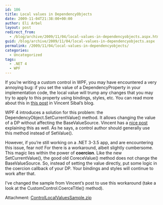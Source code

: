 ```yaml
---
id: 186
title: Local values in DependencyObjects
date: 2009-11-04T21:38:00+00:00
author: Eli Arbel
layout: post
redirect_from:
  - /blog/archive/2009/11/04/local-values-in-dependencyobjects.aspx.html
guid: /blog/archive/2009/11/04/local-values-in-dependencyobjects.aspx
permalink: /2009/11/04/local-values-in-dependencyobjects/
categories:
  - Uncategorized
tags:
  - .NET 4
  - WPF
---
```

If you&rsquo;re writing a custom control in WPF, you may have encountered a very annoying bug: if you set the value of a DependencyProperty in your implementation code, the local value will trump any changes that you may try to apply to this property using bindings, styles, etc. You can read more about this in [this post](http://blogs.msdn.com/vinsibal/archive/2009/03/24/the-control-local-values-bug.aspx) in Vincent Sibal&rsquo;s blog.

WPF 4 introduces a solution for this problem: the DependencyObject.SetCurrentValue() method. It allows changing the value of a DP without affecting the BaseValueSource. Vincent has a [nice post](http://blogs.msdn.com/vinsibal/archive/2009/05/21/the-control-local-values-bug-solution-and-new-wpf-4-0-related-apis.aspx) explaining this as well. As he says, a control author should generally use this method instead of SetValue().

However, if you&rsquo;re still working on a .NET 3-3.5 app, and are encountering this issue, fear not! For there is a workaround, albeit slightly cumbersome. This magic lies within the power of **coercion**. Like the new SetCurrentValue(), the good old CoreceValue() method does not change the BaseValueSource. So, instead of setting the value directly, put some logic in the coercion callback of your DP. Your bindings and styles will continue to work after that.

I&rsquo;ve changed the sample from Vincent&rsquo;s post to use this workaround (take a look at the CustomControl.CoerceTitle() method).

Attachment: [ControlLocalValuesSample.zip](https://arbel.net/attachments/ControlLocalValuesSample.zip)